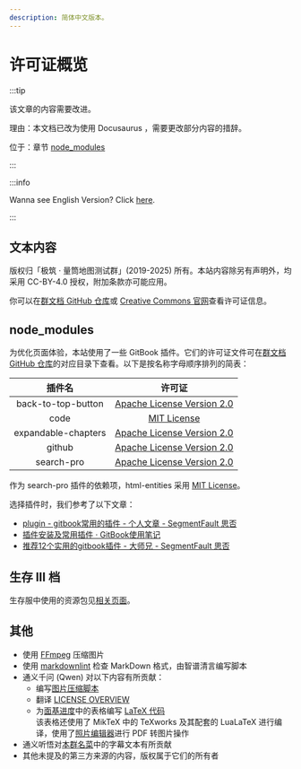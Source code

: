 ```yaml
---
description: 简体中文版本。
---
```


# 许可证概览

:::tip

该文章的内容需要改进。

理由：本文档已改为使用 Docusaurus ，需要更改部分内容的措辞。

位于：章节 [node_modules](#node_modules)

:::

:::info

Wanna see English Version? Click [here](overview_en.md).

:::

## 文本内容

版权归「极筑 · 量筒地图测试群」(2019-2025) 所有。本站内容除另有声明外，均采用 CC-BY-4.0 授权，附加条款亦可能应用。

你可以在[群文档 GitHub 仓库](https://github.com/PumpkinJui/groupdocs/blob/main/LICENSE)或 [Creative Commons 官网](https://creativecommons.org/licenses/by/4.0/deed.zh-hans)查看许可证信息。

## node_modules

为优化页面体验，本站使用了一些 GitBook 插件。它们的许可证文件可在[群文档 GitHub 仓库](https://github.com/PumpkinJui/groupdocs/blob/main/node_modules/)的对应目录下查看。以下是按名称字母顺序排列的简表：

| 插件名 | 许可证 |
| :---: | :---: |
| back-to-top-button | [Apache License Version 2.0](https://www.apache.org/licenses/LICENSE-2.0) |
| code | [MIT License](https://mit-license.org/) |
| expandable-chapters | [Apache License Version 2.0](https://www.apache.org/licenses/LICENSE-2.0) |
| github | [Apache License Version 2.0](https://www.apache.org/licenses/LICENSE-2.0) |
| search-pro | [Apache License Version 2.0](https://www.apache.org/licenses/LICENSE-2.0) |

作为 search-pro 插件的依赖项，html-entities 采用 [MIT License](https://mit-license.org/)。

选择插件时，我们参考了以下文章：

- [plugin - gitbook常用的插件 - 个人文章 - SegmentFault 思否](https://segmentfault.com/a/1190000019806829)
- [插件安装及常用插件 · GitBook使用笔记](https://dianyao.co/gitbook-notes/1.%E5%9F%BA%E6%9C%AC%E4%BD%BF%E7%94%A8/%E6%8F%92%E4%BB%B6%E5%AE%89%E8%A3%85%E5%8F%8A%E5%B8%B8%E7%94%A8%E6%8F%92%E4%BB%B6.html)
- [推荐12个实用的gitbook插件 - 大师兄 - SegmentFault 思否](https://segmentfault.com/a/1190000019473512)

## 生存 III 档

生存服中使用的资源包见[相关页面](../docs/SurvivalIII/README.md)。

## 其他

- 使用 [FFmpeg](https://ffmpeg.org/) 压缩图片
- 使用 [markdownlint](https://github.com/DavidAnson/markdownlint/) 检查 MarkDown 格式，由智谱清言编写脚本
- 通义千问 (Qwen) 对以下内容有所贡献：
  - 编写[图片压缩脚本](https://github.com/PumpkinJui/groupdocs-images/blob/main/compress.sh)
  - 翻译 [LICENSE OVERVIEW](license_overview_en.md)
  - 为[面基进度](../docs/meeting_offline.md)中的表格编写 [LaTeX 代码](https://github.com/PumpkinJui/groupdocs-images/blob/main/assets/meeting_offline/)  
    该表格还使用了 MikTeX 中的 TeXworks 及其配套的 LuaLaTeX 进行编译，使用了[照片编辑器](https://github.com/dev-macgyver/PhotoEditor)进行 PDF 转图片操作
- 通义听悟对[本群名菜](../docs/menu.md)中的字幕文本有所贡献
- 其他未提及的第三方来源的内容，版权属于它们的所有者
